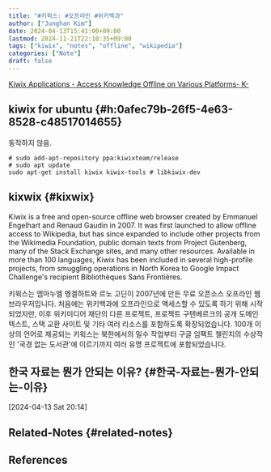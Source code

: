 ```yaml
---
title: "#키윅스: #오프라인 #위키백과"
author: ["Junghan Kim"]
date: 2024-04-13T15:41:00+09:00
lastmod: 2024-11-21T22:10:35+09:00
tags: ["kiwix", "notes", "offline", "wikipedia"]
categories: ["Note"]
draft: false
---
```


[Kiwix Applications - Access Knowledge Offline on Various Platforms- K-](https://kiwix.org/en/applications/)


## kiwix for ubuntu {#h:0afec79b-26f5-4e63-8528-c48517014655}

동작하지 않음.

```text
# sudo add-apt-repository ppa:kiwixteam/release
# sudo apt update
sudo apt-get install kiwix kiwix-tools # libkiwix-dev
```


## kixwix {#kixwix}

Kiwix is a free and open-source offline web browser created by Emmanuel Engelhart and Renaud Gaudin in 2007. It was first launched to allow offline access to Wikipedia, but has since expanded to include other projects from the Wikimedia Foundation, public domain texts from Project Gutenberg, many of the Stack Exchange sites, and many other resources. Available in more than 100 languages, Kiwix has been included in several high-profile projects, from smuggling operations in North Korea to Google Impact Challenge's recipient Bibliothèques Sans Frontières.

키윅스는 엠마누엘 엥겔하트와 르노 고딘이 2007년에 만든 무료 오픈소스 오프라인 웹 브라우저입니다. 처음에는 위키백과에 오프라인으로 액세스할 수 있도록 하기 위해 시작되었지만, 이후 위키미디어 재단의 다른 프로젝트, 프로젝트 구텐베르크의 공개 도메인 텍스트, 스택 교환 사이트 및 기타 여러 리소스를 포함하도록 확장되었습니다. 100개 이상의 언어로 제공되는 키윅스는 북한에서의 밀수 작업부터 구글 임팩트 챌린지의 수상작인 '국경 없는 도서관'에 이르기까지 여러 유명 프로젝트에 포함되었습니다.


## 한국 자료는 뭔가 안되는 이유? {#한국-자료는-뭔가-안되는-이유}

<span class="timestamp-wrapper"><span class="timestamp">[2024-04-13 Sat 20:14]</span></span>


## Related-Notes {#related-notes}

## References

<style>.csl-entry{text-indent: -1.5em; margin-left: 1.5em;}</style><div class="csl-bib-body">
</div>

